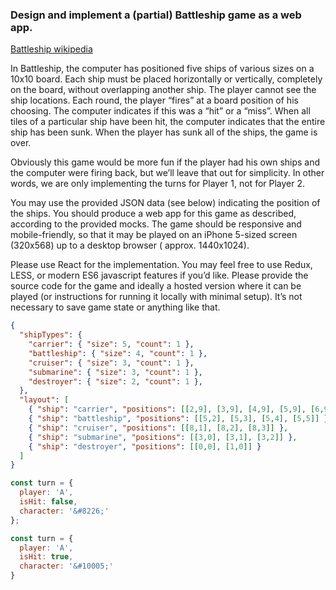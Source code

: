 ### Design and implement a (partial) Battleship game as a web app.

[Battleship wikipedia](https://en.wikipedia.org/wiki/Battleship_game)

In Battleship, the computer has positioned five ships of various sizes on a 10x10 board. Each ship must be placed horizontally or vertically, completely on the board, without overlapping another ship. The player cannot see the ship locations. Each round, the player “fires” at a board position of his choosing. The computer indicates if this was a “hit” or a “miss”. When all tiles of a particular ship have been hit, the computer indicates that the entire ship has been sunk. When the player has sunk all of the ships, the game is over.

Obviously this game would be more fun if the player had his own ships and the computer were firing back, but we’ll leave that out for simplicity. In other words, we are only implementing the turns for Player 1, not for Player 2.

You may use the provided JSON data (see below) indicating the position of the ships. You should produce a web app for this game as described, according to the provided mocks. The game should be responsive and mobile-friendly, so that it may be played on an iPhone 5-sized screen (320x568) up to a desktop browser ( approx. 1440x1024).

Please use React for the implementation. You may feel free to use Redux, LESS, or modern ES6 javascript features if you’d like. Please provide the source code for the game and ideally a hosted version where it can be played (or instructions for running it locally with minimal setup). It’s not necessary to save game state or anything like that.

```json
{
  "shipTypes": {
    "carrier": { "size": 5, "count": 1 },
    "battleship": { "size": 4, "count": 1 },
    "cruiser": { "size": 3, "count": 1 },
    "submarine": { "size": 3, "count": 1 },
    "destroyer": { "size": 2, "count": 1 },
  },
  "layout": [
    { "ship": "carrier", "positions": [[2,9], [3,9], [4,9], [5,9], [6,9]] },
    { "ship": "battleship", "positions": [[5,2], [5,3], [5,4], [5,5]] },
    { "ship": "cruiser", "positions": [[8,1], [8,2], [8,3]] },
    { "ship": "submarine", "positions": [[3,0], [3,1], [3,2]] },
    { "ship": "destroyer", "positions": [[0,0], [1,0]] }
  ]
}
```

```js
const turn = {
  player: 'A',
  isHit: false,
  character: '&#8226;'
};

const turn = {
  player: 'A',
  isHit: true,
  character: '&#10005;'
}


```
